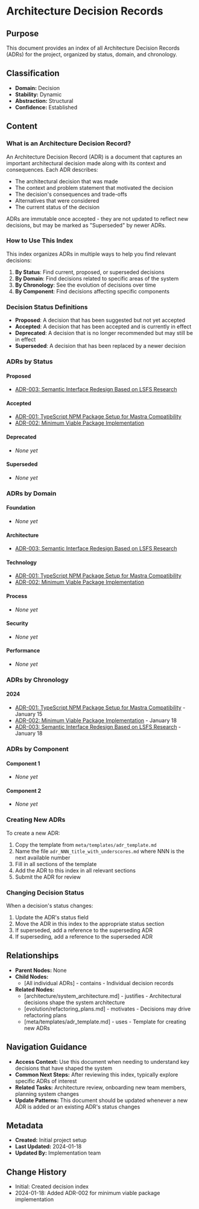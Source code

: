 # Architecture Decision Records

## Purpose
This document provides an index of all Architecture Decision Records (ADRs) for the project, organized by status, domain, and chronology.

## Classification
- **Domain:** Decision
- **Stability:** Dynamic
- **Abstraction:** Structural
- **Confidence:** Established

## Content

### What is an Architecture Decision Record?

An Architecture Decision Record (ADR) is a document that captures an important architectural decision made along with its context and consequences. Each ADR describes:

- The architectural decision that was made
- The context and problem statement that motivated the decision
- The decision's consequences and trade-offs
- Alternatives that were considered
- The current status of the decision

ADRs are immutable once accepted - they are not updated to reflect new decisions, but may be marked as "Superseded" by newer ADRs.

### How to Use This Index

This index organizes ADRs in multiple ways to help you find relevant decisions:

1. **By Status**: Find current, proposed, or superseded decisions
2. **By Domain**: Find decisions related to specific areas of the system
3. **By Chronology**: See the evolution of decisions over time
4. **By Component**: Find decisions affecting specific components

### Decision Status Definitions

- **Proposed**: A decision that has been suggested but not yet accepted
- **Accepted**: A decision that has been accepted and is currently in effect
- **Deprecated**: A decision that is no longer recommended but may still be in effect
- **Superseded**: A decision that has been replaced by a newer decision

### ADRs by Status

#### Proposed
- [ADR-003: Semantic Interface Redesign Based on LSFS Research](adr_003_semantic_interface_redesign.md)

#### Accepted
- [ADR-001: TypeScript NPM Package Setup for Mastra Compatibility](adr_001_typescript_npm_package_setup_for_mastra_compatibility.md)
- [ADR-002: Minimum Viable Package Implementation](adr_002_minimum_viable_package_implementation.md)

#### Deprecated
- *None yet*

#### Superseded
- *None yet*

### ADRs by Domain

#### Foundation
- *None yet*

#### Architecture
- [ADR-003: Semantic Interface Redesign Based on LSFS Research](adr_003_semantic_interface_redesign.md)

#### Technology
- [ADR-001: TypeScript NPM Package Setup for Mastra Compatibility](adr_001_typescript_npm_package_setup_for_mastra_compatibility.md)
- [ADR-002: Minimum Viable Package Implementation](adr_002_minimum_viable_package_implementation.md)

#### Process
- *None yet*

#### Security
- *None yet*

#### Performance
- *None yet*

### ADRs by Chronology

#### 2024
- [ADR-001: TypeScript NPM Package Setup for Mastra Compatibility](adr_001_typescript_npm_package_setup_for_mastra_compatibility.md) - January 15
- [ADR-002: Minimum Viable Package Implementation](adr_002_minimum_viable_package_implementation.md) - January 18
- [ADR-003: Semantic Interface Redesign Based on LSFS Research](adr_003_semantic_interface_redesign.md) - January 18

### ADRs by Component

#### Component 1
- *None yet*

#### Component 2
- *None yet*

### Creating New ADRs

To create a new ADR:

1. Copy the template from `meta/templates/adr_template.md`
2. Name the file `adr_NNN_title_with_underscores.md` where NNN is the next available number
3. Fill in all sections of the template
4. Add the ADR to this index in all relevant sections
5. Submit the ADR for review

### Changing Decision Status

When a decision's status changes:

1. Update the ADR's status field
2. Move the ADR in this index to the appropriate status section
3. If superseded, add a reference to the superseding ADR
4. If superseding, add a reference to the superseded ADR

## Relationships
- **Parent Nodes:** None
- **Child Nodes:** 
  - [All individual ADRs] - contains - Individual decision records
- **Related Nodes:** 
  - [architecture/system_architecture.md] - justifies - Architectural decisions shape the system architecture
  - [evolution/refactoring_plans.md] - motivates - Decisions may drive refactoring plans
  - [meta/templates/adr_template.md] - uses - Template for creating new ADRs

## Navigation Guidance
- **Access Context:** Use this document when needing to understand key decisions that have shaped the system
- **Common Next Steps:** After reviewing this index, typically explore specific ADRs of interest
- **Related Tasks:** Architecture review, onboarding new team members, planning system changes
- **Update Patterns:** This document should be updated whenever a new ADR is added or an existing ADR's status changes

## Metadata
- **Created:** Initial project setup
- **Last Updated:** 2024-01-18
- **Updated By:** Implementation team

## Change History
- Initial: Created decision index
- 2024-01-18: Added ADR-002 for minimum viable package implementation
